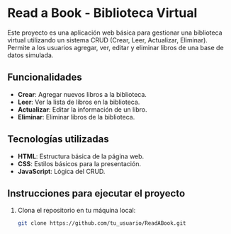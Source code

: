 # Read a Book - Biblioteca Virtual

Este proyecto es una aplicación web básica para gestionar una biblioteca virtual utilizando un sistema CRUD (Crear, Leer, Actualizar, Eliminar). Permite a los usuarios agregar, ver, editar y eliminar libros de una base de datos simulada.

## Funcionalidades

- **Crear**: Agregar nuevos libros a la biblioteca.
- **Leer**: Ver la lista de libros en la biblioteca.
- **Actualizar**: Editar la información de un libro.
- **Eliminar**: Eliminar libros de la biblioteca.

## Tecnologías utilizadas

- **HTML**: Estructura básica de la página web.
- **CSS**: Estilos básicos para la presentación.
- **JavaScript**: Lógica del CRUD.

## Instrucciones para ejecutar el proyecto

1. Clona el repositorio en tu máquina local:
   ```bash
   git clone https://github.com/tu_usuario/ReadABook.git


